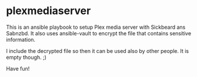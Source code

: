 # plexmediaserver
This is an ansible playbook to setup Plex media server with Sickbeard ans Sabnzbd. It also uses ansible-vault to encrypt the file that contains sensitive information. 

I include the decrypted file so then it can be used also by other people. It is empty though. ;) 

Have fun! 
